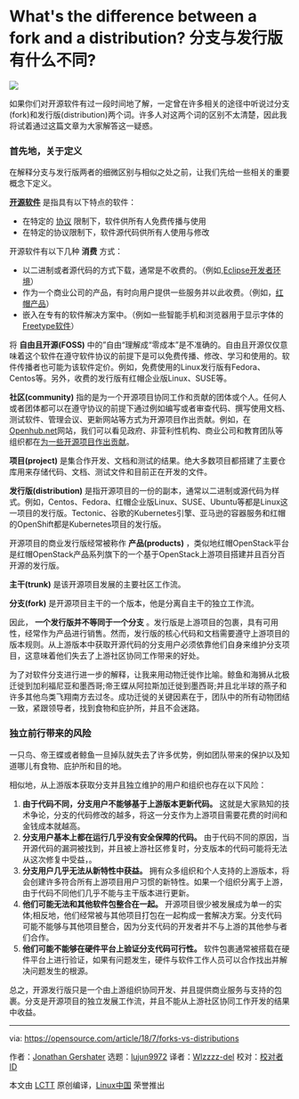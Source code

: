 What's the difference between a fork and a distribution?
分支与发行版有什么不同?
======

![](https://opensource.com/sites/default/files/styles/image-full-size/public/lead-images/spoons_forks_520x292_jh.png?itok=DzEzZBuG)

如果你们对开源软件有过一段时间地了解，一定曾在许多相关的途径中听说过分支(fork)和发行版(distribution)两个词。许多人对这两个词的区别不太清楚，因此我将试着通过这篇文章为大家解答这一疑惑。

### 首先地，关于定义

在解释分支与发行版两者的细微区别与相似之处之前，让我们先给一些相关的重要概念下定义。

**[开源软件][1]** 是指具有以下特点的软件：

 * 在特定的 [协议][2] 限制下，软件供所有人免费传播与使用
 * 在特定的协议限制下，软件源代码供所有人使用与修改

开源软件有以下几种 **消费** 方式：

 * 以二进制或者源代码的方式下载，通常是不收费的。（例如,[Eclipse开发者环境][3]）
 * 作为一个商业公司的产品，有时向用户提供一些服务并以此收费。（例如，[红帽产品][4]）
 * 嵌入在专有的软件解决方案中。（例如一些智能手机和浏览器用于显示字体的[Freetype软件][5]）

将 **自由且开源(FOSS)** 中的”自由“理解成“零成本”是不准确的。自由且开源仅仅意味着这个软件在遵守软件协议的前提下是可以免费传播、修改、学习和使用的。软件传播者也可能为该软件定价。例如，免费使用的Linux发行版有Fedora、Centos等。另外，收费的发行版有红帽企业版Linux、SUSE等。

**社区(community)** 指的是为一个开源项目协同工作和贡献的团体或个人。任何人或者团体都可以在遵守协议的前提下通过例如编写或者审查代码、撰写使用文档、测试软件、管理会议、更新网站等方式为开源项目作出贡献。例如，在[Openhub.net][6]网站，我们可以看见政府、非营利性机构、商业公司和教育团队等组织都在[为一些开源项目作出贡献][7]。

**项目(project)** 是集合作开发、文档和测试的结果。绝大多数项目都搭建了主要仓库用来存储代码、文档、测试文件和目前正在开发的文件。

**发行版(distribution)** 是指开源项目的一份的副本，通常以二进制或源代码为样式。例如，Centos、Fedora、红帽企业版Linux、SUSE、Ubuntu等都是Linux这一项目的发行版。Tectonic、谷歌的Kubernetes引擎、亚马逊的容器服务和红帽的OpenShift都是Kubernetes项目的发行版。

开源项目的商业发行版经常被称作 **产品(products)** ，类似地红帽OpenStack平台是红帽OpenStack产品系列旗下的一个基于OpenStack上游项目搭建并且百分百开源的发行版。

**主干(trunk)** 是该开源项目发展的主要社区工作流。

**分支(fork)** 是开源项目主干的一个版本，他是分离自主干的独立工作流。

因此， **一个发行版并不等同于一个分支** 。发行版是上游项目的包裹，具有可用性，经常作为产品进行销售。然而，发行版的核心代码和文档需要遵守上游项目的版本规则。从上游版本中获取开源代码的分支用户必须依靠他们自身来维护分支项目，这意味着他们失去了上游社区协同工作带来的好处。

为了对软件分支进行进一步的解释，让我来用动物迁徙作比喻。鲸鱼和海狮从北极迁徙到加利福尼亚和墨西哥;帝王蝶从阿拉斯加迁徙到墨西哥;并且北半球的燕子和许多其他鸟类飞翔南方去过冬。成功迁徙的关键因素在于，团队中的所有动物团结一致，紧跟领导者，找到食物和庇护所，并且不会迷路。

### 独立前行带来的风险

一只鸟、帝王蝶或者鲸鱼一旦掉队就失去了许多优势，例如团队带来的保护以及知道哪儿有食物、庇护所和目的地。

相似地，从上游版本获取分支并且独立维护的用户和组织也存在以下风险：
 1. **由于代码不同，分支用户不能够基于上游版本更新代码。** 这就是大家熟知的技术争论，分支的代码修改的越多，将这一分支作为上游项目需要花费的时间和金钱成本就越高。
 2. **分支用户基本上都在运行几乎没有安全保障的代码。** 由于代码不同的原因，当开源代码的漏洞被找到，并且被上游社区修复时，分支版本的代码可能将无法从这次修复中受益，。 
 3. **分支用户几乎无法从新特性中获益。** 拥有众多组织和个人支持的上游版本，将会创建许多符合所有上游项目用户习惯的新特性。如果一个组织分离于上游，由于代码不同他们几乎不能与主干版本进行更新。
 4. **他们可能无法和其他软件包整合在一起。** 开源项目很少被发展成为单一的实体;相反地，他们经常被与其他项目打包在一起构成一套解决方案。分支代码可能不能够与其他项目整合，因为分支代码的开发者并不与上游的其他参与者们合作。
 5. **他们可能不能够在硬件平台上验证分支代码可行性。** 软件包裹通常被搭载在硬件平台上进行验证，如果有问题发生，硬件与软件工作人员可以合作找出并解决问题发生的根源。

总之，开源发行版只是一个由上游组织协同开发、并且提供商业服务与支持的包裹。分支是开源项目的独立发展工作流，并且不能从上游社区协同工作开发的结果中收益。

--------------------------------------------------------------------------------

via: https://opensource.com/article/18/7/forks-vs-distributions

作者：[Jonathan Gershater][a]
选题：[lujun9972](https://github.com/lujun9972)
译者：[Wlzzzz-del](https://github.com/Wlzzzz-del)
校对：[校对者ID](https://github.com/校对者ID)

本文由 [LCTT](https://github.com/LCTT/TranslateProject) 原创编译，[Linux中国](https://linux.cn/) 荣誉推出

[a]:https://opensource.com/users/jgershat
[1]:https://opensource.com/resources/what-open-source
[2]:https://opensource.com/tags/licensing
[3]:https://www.eclipse.org/che/getting-started/download/
[4]:https://access.redhat.com/downloads
[5]:https://www.freetype.org/
[6]:http://openhub.net
[7]:https://www.openhub.net/explore/orgs
